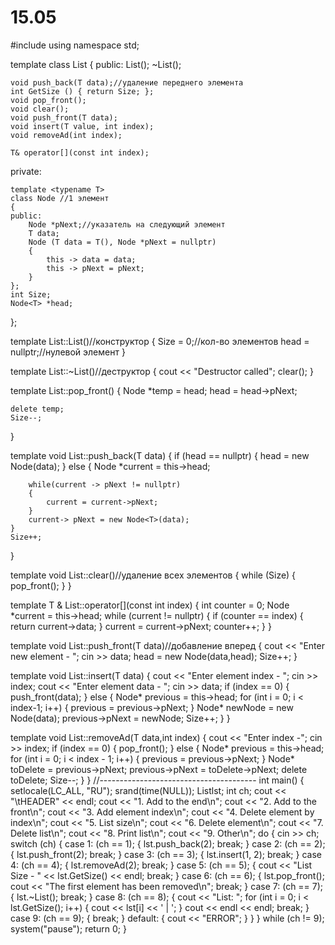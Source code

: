 # 15.05

#include <iostream>
using namespace std;

template <typename T>
class List
{
public:
    List();
    ~List();
    
    void push_back(T data);//удаление переднего элемента
    int GetSize () { return Size; };
    void pop_front();
    void clear();
    void push_front(T data);
    void insert(T value, int index);
    void removeAd(int index);
    
    T& operator[](const int index);
    
private:
    
    template <typename T>
    class Node //1 элемент
    {
    public:
        Node *pNext;//указатель на следующий элемент
        T data;
        Node (T data = T(), Node *pNext = nullptr)
        {
            this -> data = data;
            this -> pNext = pNext;
        }
    };
    int Size;
    Node<T> *head;
    
};

template <typename T>
List<T>::List()//конструктор
{
    Size = 0;//кол-во элементов
    head = nullptr;//нулевой элемент
}

template <typename T>
List<T>::~List()//деструктор
{
    cout << "Destructor called";
    clear();
}

template <typename T>
List<T>::pop_front()
{
    Node<T> *temp = head;
	head = head->pNext;
	
	delete temp;
	Size--;
}

template <typename T>
void List<T>::push_back(T data)
{
    if (head == nullptr)
    {
        head = new Node<T>(data);
    }
    else
    {
        Node<T> *current = this->head;
        
        while(current -> pNext != nullptr)
        {
            current = current->pNext;
        }
        current-> pNext = new Node<T>(data);
    }
    Size++;
}

template <typename T>
void List<T>::clear()//удаление всех элементов
{
    while (Size)
	{
		pop_front();
	}
}

template <typename T>
T & List<T>::operator[](const int index)
{
    int counter = 0;
	Node<T> *current = this->head;
	while (current != nullptr)
	{
		if (counter == index)
		{
			return current->data;
		}
		current = current->pNext;
		counter++;
	}
}

template <typename T>
void List<T>::push_front(T data)//добавление вперед
{
    cout << "Enter new element - ";
	cin >> data;
    head = new Node<T>(data,head);
    Size++;
}

template <typename T>
void List<T>::insert(T data)
{
    cout << "Enter element index - ";
	cin >> index;
	cout << "Enter element data - ";
	cin >> data;
	if (index == 0)
	{
		push_front(data);
	}
	else
	{
		Node<T>* previous = this->head;
		for (int i = 0; i < index-1; i++) 
		{
			previous = previous->pNext;
		}
		Node<T>* newNode = new Node<T>(data);
		previous->pNext = newNode;
		Size++;
	}
}

template <typename T>
void List<T>::removeAd(T data,int index)
{
	cout << "Enter index -";
	cin >> index;
	if (index == 0)
	{
		pop_front();
	}
	else
	{
		Node<T>* previous = this->head;
		for (int i = 0; i < index - 1; i++)
		{
			previous = previous->pNext;
		}
		Node<T>* toDelete = previous->pNext;
		previous->pNext = toDelete->pNext;
		delete toDelete;
		Size--;
	}
}
//---------------------------------------
int main()
{
    setlocale(LC_ALL, "RU");
    srand(time(NULL));
	List<int>lst;
	int ch;
	cout << "\tHEADER" << endl;
	cout << "1. Add to the end\n";
	cout << "2. Add to the front\n";
	cout << "3. Add element index\n";
	cout << "4. Delete element by index\n";
	cout << "5. List size\n";
	cout << "6. Delete element\n";
	cout << "7. Delete list\n";
	cout << "8. Print list\n";
	cout << "9. Other\n";
	do {
		cin >> ch;
		switch (ch) 
		{
		case 1: (ch == 1);
		{
			lst.push_back(2);
			break;
		}
		case 2: (ch == 2);
		{
			lst.push_front(2);
			break;
		}
		case 3: (ch == 3);
		{
			lst.insert(1, 2);
			break;
		}
		case 4: (ch == 4);
		{
			lst.removeAd(2);
			break;
		}
		case 5: (ch == 5);
		{
			cout << "List Size - " << lst.GetSize() << endl;
			break;
		}
		case 6: (ch == 6);
		{
			lst.pop_front();
			cout << "The first element has been removed\n";
			break;
		}
		case 7: (ch == 7);
		{
			lst.~List();
			break;
		}
		case 8: (ch == 8);
		{
			cout << "List: "; 
			for (int i = 0; i < lst.GetSize(); i++)
			{
				cout << lst[i] << ' | ';
			}
			cout << endl << endl;
			break;
		}
		case 9: (ch == 9);
		{
			break;
		}
		default:
		{
			cout << "ERROR";
		}
		}
	} while (ch != 9);
	system("pause");
	return 0;
}
